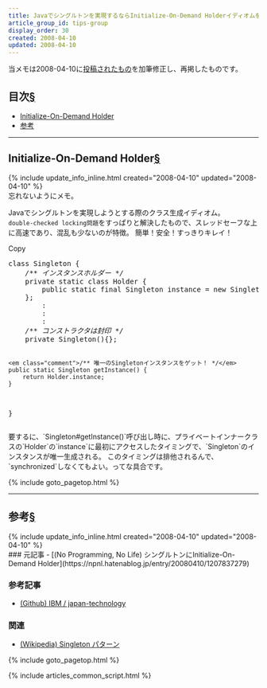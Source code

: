 ```yaml
---
title: Javaでシングルトンを実現するならInitialize-On-Demand Holderイディオムを使うといいらしい
article_group_id: tips-group
display_order: 30
created: 2008-04-10
updated: 2008-04-10
---
```

当メモは2008-04-10に[投稿されたもの](https://npnl.hatenablog.jp/entry/20080410/1207837279)を加筆修正し、再掲したものです。

## <a name="index">目次</a><a class="heading-anchor-permalink" href="#目次">§</a>

<ul id="index_ul">
<li><a href="#Initialize-On-Demand Holder">Initialize-On-Demand Holder</a></li>
<li><a href="#参考">参考</a></li>
</ul>

* * *
## <a name="Initialize-On-Demand Holder">Initialize-On-Demand Holder</a><a class="heading-anchor-permalink" href="#Initialize-On-Demand Holder">§</a>
<div class="chapter-updated">{% include update_info_inline.html created="2008-04-10" updated="2008-04-10" %}</div>
忘れないようにメモ。  

Javaでシングルトンを実現しようとする際のクラス生成イディオム。  
`double-checked locking問題`をすっぱりと解決したもので、スレッドセーフな上に高速であり、混乱も少ないのが特徴。
簡単！安全！すっきりキレイ！

<div class="code-box no-title">
<div class="copy-button">Copy</div>
<pre>
class Singleton {
    <em class="comment">/** インスタンスホルダー */</em>
    private static class Holder {
        public static final Singleton instance = new Singleton();
    };
        :
        :
        :
    <em class="comment">/** コンストラクタは封印 */</em>
    private Singleton(){};

    <em class="comment">/** 唯一のSingletonインスタンスをゲット！ */</em>
    public static Singleton getInstance() {
        return Holder.instance;
    } 
}
</pre>
</div>
要するに、`Singleton#getInstance()`呼び出し時に、プライベートインナークラスの`Holder`の`instance`に最初にアクセスしたタイミングで、`Singleton`のインスタンスが唯一生成される。  
このタイミングは排他されるんで、`synchronized`しなくてもよい。ってな具合です。

{% include goto_pagetop.html %}

* * *
## <a name="参考">参考</a><a class="heading-anchor-permalink" href="#参考">§</a>
<div class="chapter-updated">{% include update_info_inline.html created="2008-04-10" updated="2008-04-10" %}</div>
### 元記事
- [(No Programming, No Life) シングルトンにInitialize-On-Demand Holder](https://npnl.hatenablog.jp/entry/20080410/1207837279)

### 参考記事
- [(Github) IBM / japan-technology](https://github.com/IBM/japan-technology)

### 関連
- [(Wikipedia) Singleton パターン](https://ja.wikipedia.org/wiki/Singleton_%E3%83%91%E3%82%BF%E3%83%BC%E3%83%B3)

{% include goto_pagetop.html %}

{% include articles_common_script.html %}
